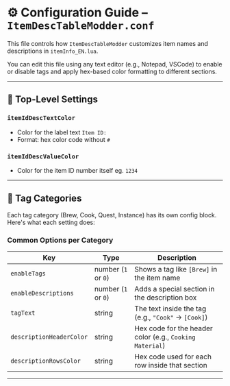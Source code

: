 ﻿# ⚙️ Configuration Guide – `ItemDescTableModder.conf`

This file controls how `ItemDescTableModder` customizes item names and descriptions in `itemInfo_EN.lua`.

You can edit this file using any text editor (e.g., Notepad, VSCode) to enable or disable tags and apply hex-based color formatting to different sections.

---

## 📌 Top-Level Settings

### `itemIdDescTextColor`
- Color for the label text `Item ID:`
- Format: hex color code without `#`  

### `itemIdDescValueColor`
- Color for the item ID number itself eg. `1234`

---

## 🧪 Tag Categories

Each tag category (Brew, Cook, Quest, Instance) has its own config block. Here's what each setting does:

### Common Options per Category

| Key                     | Type    | Description |
|------------------------|---------|-------------|
| `enableTags`           | number (`1` or `0`) | Shows a tag like `[Brew]` in the item name |
| `enableDescriptions`   | number (`1` or `0`) | Adds a special section in the description box |
| `tagText`              | string  | The text inside the tag (e.g., `"Cook"` → `[Cook]`) |
| `descriptionHeaderColor` | string | Hex code for the header color (e.g., `Cooking Material`) |
| `descriptionRowsColor` | string  | Hex code used for each row inside that section |

---